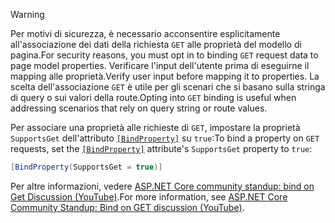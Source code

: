 > [!WARNING]
> <span data-ttu-id="0da05-101">Per motivi di sicurezza, è necessario acconsentire esplicitamente all'associazione dei dati della richiesta `GET` alle proprietà del modello di pagina.</span><span class="sxs-lookup"><span data-stu-id="0da05-101">For security reasons, you must opt in to binding `GET` request data to page model properties.</span></span> <span data-ttu-id="0da05-102">Verificare l'input dell'utente prima di eseguirne il mapping alle proprietà.</span><span class="sxs-lookup"><span data-stu-id="0da05-102">Verify user input before mapping it to properties.</span></span> <span data-ttu-id="0da05-103">La scelta dell'associazione `GET` è utile per gli scenari che si basano sulla stringa di query o sui valori della route.</span><span class="sxs-lookup"><span data-stu-id="0da05-103">Opting into `GET` binding is useful when addressing scenarios that rely on query string or route values.</span></span>
>
> <span data-ttu-id="0da05-104">Per associare una proprietà alle richieste di `GET`, impostare la proprietà `SupportsGet` dell'attributo [`[BindProperty]`](xref:Microsoft.AspNetCore.Mvc.BindPropertyAttribute) su `true`:</span><span class="sxs-lookup"><span data-stu-id="0da05-104">To bind a property on `GET` requests, set the [`[BindProperty]`](xref:Microsoft.AspNetCore.Mvc.BindPropertyAttribute) attribute's `SupportsGet` property to `true`:</span></span>
>
> ```csharp
> [BindProperty(SupportsGet = true)]
> ```
>
> <span data-ttu-id="0da05-105">Per altre informazioni, vedere [ASP.NET Core community standup: bind on Get Discussion (YouTube)](https://www.youtube.com/watch?v=p7iHB9V-KVU&feature=youtu.be&t=54m27s).</span><span class="sxs-lookup"><span data-stu-id="0da05-105">For more information, see [ASP.NET Core Community Standup: Bind on GET discussion (YouTube)](https://www.youtube.com/watch?v=p7iHB9V-KVU&feature=youtu.be&t=54m27s).</span></span>
